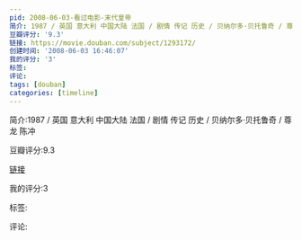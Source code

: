 ```yaml
---
pid: 2008-06-03-看过电影-末代皇帝
简介: 1987 / 英国 意大利 中国大陆 法国 / 剧情 传记 历史 / 贝纳尔多·贝托鲁奇 / 尊龙 陈冲
豆瓣评分: '9.3'
链接: https://movie.douban.com/subject/1293172/
创建时间: '2008-06-03 16:46:07'
我的评分: '3'
标签:
评论:
tags: [douban]
categories: [timeline]
---
```

简介:1987 / 英国 意大利 中国大陆 法国 / 剧情 传记 历史 / 贝纳尔多·贝托鲁奇 / 尊龙 陈冲

豆瓣评分:9.3

[链接](https://movie.douban.com/subject/1293172/)

我的评分:3

标签:

评论:

